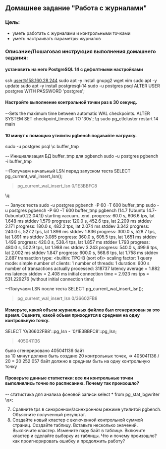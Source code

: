 ## Домашнее задание "Работа с журналами"

### Цель:
-   уметь работать с журналами и контрольными точками
-   уметь настраивать параметры журналов

### Описание/Пошаговая инструкция выполнения домашнего задания:

####   установить на него PostgreSQL 14 с дефолтными настройками
ssh user@158.160.28.244
sudo apt -y install gnupg2 wget vim
sudo apt -y update
sudo apt -y install postgresql-14
sudo -u postgres psql
ALTER USER postgres WITH PASSWORD 'postgres';


#### Настройте выполнение контрольной точки раз в 30 секунд.

--Sets the maximum time between automatic WAL checkpoints.
ALTER SYSTEM SET checkpoint_timeout TO '30s';
\q
sudo pg_ctlcluster restart 14 main

#### 10 минут c помощью утилиты pgbench подавайте нагрузку.

sudo -u postgres psql
\c buffer_tmp


-- Инициализация БД buffer_tmp для pgbench
sudo -u postgres pgbench -i buffer_tmp

--Получаем начальный LSN перед запуском теста
SELECT pg_current_wal_insert_lsn();
>pg_current_wal_insert_lsn
>0/1E3BBFC8

\q

-- Запуск теста 
sudo -u postgres pgbench -P 60 -T 600 buffer_tmp
sudo -u postgres pgbench -P 60 -T 600 buffer_tmp
pgbench (14.7 (Ubuntu 14.7-0ubuntu0.22.04.1))
starting vacuum...end.
progress: 60.0 s, 606.6 tps, lat 1.648 ms stddev 1.579
progress: 120.0 s, 452.6 tps, lat 2.209 ms stddev 2.171
progress: 180.0 s, 482.2 tps, lat 2.074 ms stddev 3.342
progress: 240.0 s, 527.2 tps, lat 1.896 ms stddev 1.836
progress: 300.0 s, 528.7 tps, lat 1.891 ms stddev 3.085
progress: 360.0 s, 605.5 tps, lat 1.651 ms stddev 1.496
progress: 420.0 s, 538.4 tps, lat 1.857 ms stddev 1.793
progress: 480.0 s, 502.9 tps, lat 1.988 ms stddev 3.243
progress: 540.0 s, 499.6 tps, lat 2.002 ms stddev 1.847
progress: 600.0 s, 568.6 tps, lat 1.758 ms stddev 2.887
transaction type: <builtin: TPC-B (sort of)>
scaling factor: 1
query mode: simple
number of clients: 1
number of threads: 1
duration: 600 s
number of transactions actually processed: 318737
latency average = 1.882 ms
latency stddev = 2.408 ms
initial connection time = 2.923 ms
tps = 531.229276 (without initial connection time)

--Получаем LSN после теста
SELECT pg_current_wal_insert_lsn();
>pg_current_wal_insert_lsn
 >0/36602FB8
 
 
#### Измерьте, какой объем журнальных файлов был сгенерирован за это время. Оцените, какой объем приходится в среднем на одну контрольную точку.

 SELECT '0/36602FB8'::pg_lsn - '0/1E3BBFC8'::pg_lsn;
> 405041136

было сгенерировано 405041136 байт  
за 10 минут должно быть создано 20 контрольных точек, => 405041136 / 20 = 20 252 057 байт должно в среднем быть на одну контрольную точку

#### Проверьте данные статистики: все ли контрольные точки выполнялись точно по расписанию. Почему так произошло?
-- статистика для анализа фоновой записи
select * from pg_stat_bgwriter \gx;

7.  Сравните tps в синхронном/асинхронном режиме утилитой pgbench. Объясните полученный результат.
8.  Создайте новый кластер с включенной контрольной суммой страниц. Создайте таблицу. Вставьте несколько значений. Выключите кластер. Измените пару байт в таблице. Включите кластер и сделайте выборку из таблицы. Что и почему произошло? как проигнорировать ошибку и продолжить работу?
<!--stackedit_data:
eyJoaXN0b3J5IjpbLTE0NDg5MDI2MjksLTE5MjQ3Njk3MTIsLT
IxMDg0OTM1MSwxNTQ1MzI5OTg3LDIwMTI0NjgxOTcsLTM0OTI2
Mjg4NSwxMDIxMDA0MDI0LC0xOTkxNTAxOTE0XX0=
-->